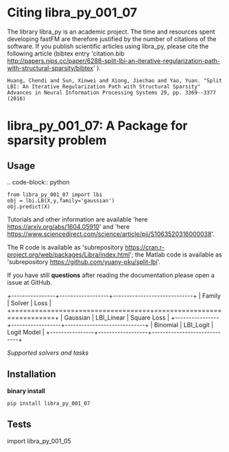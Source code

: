 Citing libra_py_001_07
=============

The library libra_py is an academic project. The time and resources spent developing fastFM are therefore justified 
by the number of citations of the software. If you publish scientific articles using libra_py, please cite the following article (bibtex entry 'citation.bib <http://papers.nips.cc/paper/6288-split-lbi-an-iterative-regularization-path-with-structural-sparsity/bibtex>' ).

    Huang, Chendi and Sun, Xinwei and Xiong, Jiechao and Yao, Yuan. "Split LBI: An Iterative Regularization Path with Structural Sparsity" Advances in Neural Information Processing Systems 29, pp. 3369--3377 (2016)


libra_py_001_07: A Package for sparsity problem
============================================



Usage
-----
.. code-block:: python

    from libra_py_001_07 import lbi
    obj = lbi.LB(X,y,family='gaussian')
    obj.predict(X)


Tutorials and other information are available 'here <https://arxiv.org/abs/1604.05910>' and 
'here <https://www.sciencedirect.com/science/article/pii/S1063520316000038>'.

The R code is available as 'subrepository <https://cran.r-project.org/web/packages/Libra/index.html>'; the Matlab code is available as 'subrepository <https://github.com/yuany-pku/split-lbi>'.

If you have still **questions** after reading the documentation please open a issue at GitHub.

+----------------+------------------+-----------------------------+
| Family         | Solver           | Loss                        |
+================+==================+=============================+
| Gaussian       | LBI_Linear       | Square Loss                 |
+----------------+------------------+-----------------------------+
| Binomial       | LBI_Logit        | Logit Model                 |
+----------------+------------------+-----------------------------+

*Supported solvers and tasks*

Installation
------------

**binary install**

``pip install libra_py_001_07``


Tests
-----
import libra_py_001_05


